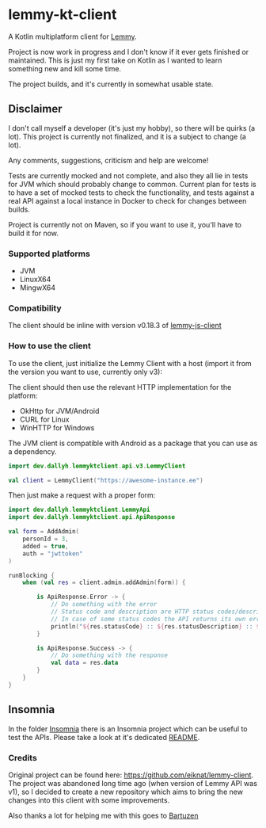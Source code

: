 # lemmy-kt-client
A Kotlin multiplatform client for [Lemmy](https://github.com/LemmyNet/).

Project is now work in progress and I don't know if it ever gets finished or maintained. 
This is just my first take on Kotlin as I wanted to learn something new and kill some time.

The project builds, and it's currently in somewhat usable state.

## Disclaimer
I don't call myself a developer (it's just my hobby), so there will be quirks (a lot). 
This project is currently not finalized, and it is a subject to change (a lot).

Any comments, suggestions, criticism and help are welcome!

Tests are currently mocked and not complete, and also they all lie in tests for JVM which should probably change to common.
Current plan for tests is to have a set of mocked tests to check the functionality, and tests against a real API against a local
instance in Docker to check for changes between builds.

Project is currently not on Maven, so if you want to use it, you'll have to build it for now.

### Supported platforms
- JVM
- LinuxX64
- MingwX64

### Compatibility
The client should be inline with version v0.18.3 of [lemmy-js-client](https://github.com/LemmyNet/lemmy-js-client)

### How to use the client
To use the client, just initialize the Lemmy Client with a host (import it from the version you want to use, currently only v3):

The client should then use the relevant HTTP implementation for the platform:
- OkHttp for JVM/Android
- CURL for Linux
- WinHTTP for Windows

The JVM client is compatible with Android as a package that you can use as a dependency.

````kotlin
import dev.dallyh.lemmyktclient.api.v3.LemmyClient

val client = LemmyClient("https://awesome-instance.ee")
````

Then just make a request with a proper form:

````kotlin
import dev.dallyh.lemmyktclient.LemmyApi
import dev.dallyh.lemmyktclient.api.ApiResponse

val form = AddAdmin(
    personId = 3,
    added = true,
    auth = "jwttoken"
)

runBlocking {
    when (val res = client.admin.addAdmin(form)) {

        is ApiResponse.Error -> {
            // Do something with the error
            // Status code and description are HTTP status codes/descriptions
            // In case of some status codes the API returns its own error which is available in the error and message property
            println("${res.statusCode} :: ${res.statusDescription} :: ${res.error} :: ${res.message}")
        }

        is ApiResponse.Success -> {
            // Do something with the response
            val data = res.data
        }
    }
}
````

## Insomnia
In the folder [Insomnia](/insomnia) there is an Insomnia project which can be useful to test the APIs. 
Please take a look at it's dedicated [README](/insomnia/README.md).

### Credits
Original project can be found here: https://github.com/eiknat/lemmy-client. The project was abandoned long time ago (when version of Lemmy API was v1), 
so I decided to create a new repository which aims to bring the new changes into this client with some improvements.

Also thanks a lot for helping me with this goes to [Bartuzen](https://github.com/Bartuzen)


